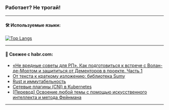 ### Работает? Не трогай!

---
<!--
#### 🛠️ Technical stack:

![Java](https://img.shields.io/badge/Java-informational?logo=Oracle&style=flat&logoColor=white&color=FF4500)
![Kotlin](https://img.shields.io/badge/Kotlin-informational?logo=Kotlin&style=flat&logoColor=white&color=774D97)
![TS](https://img.shields.io/badge/TypeScript-informational?logo=typeScript&style=flat&logoColor=black&color=017acc)
![Python](https://img.shields.io/badge/Python-informational?logo=Python&style=flat&logoColor=black&color=ffdd54) <br>
![Spring](https://img.shields.io/badge/Spring-informational?logo=Spring&style=flat&logoColor=white&color=6DB33F) 
![SpringBoot](https://img.shields.io/badge/SpringBoot-informational?logo=SpringBoot&style=flat&logoColor=white&color=6DB33F)
![Nest](https://img.shields.io/badge/NestJS-informational?logo=NestJS&style=flat&logoColor=white&color=E0234E) 
![NodeJS](https://img.shields.io/badge/NodeJS-informational?logo=node.js&style=flat&logoColor=white&color=70A760)<br>
![PostgreSQL](https://img.shields.io/badge/PostgreSQL-informational?logo=PostgreSQL&style=flat&logoColor=white&color=DAA520)
![MongoDB](https://img.shields.io/badge/MongoDB-informational?logo=MongoDB&style=flat&logoColor=white&color=870000)
![Apache](https://img.shields.io/badge/Apache-informational?logo=apache&style=flat&logoColor=white&color=f74e28)

___ 
-->

#### 🛠️ Используемые языки:

[![Top Langs](https://github-readme-stats-u2qms2cxw-advtsettinggmailcoms-projects.vercel.app/api/top-langs/?username=zloylis&langs_count=10&hide_title=true&title_color=e6edf3&size_weight=0.5&count_weight=0.5&layout=compact&hide_progress=true&hide_border=true&theme=dracula)](https://github.com/zloylis)

<!---


####  :octocat:&nbsp;&nbsp; Статистика:

![GitHub stats](https://github-readme-stats-u2qms2cxw-advtsettinggmailcoms-projects.vercel.app/api?username=zloylis&show_icons=true&hide_border=true&theme=dracula&title_color=e6edf3&include_all_commits=true&count_private=true&hide_rank=false&hide_title=true&rank_icon=github)
-->
---

#### 💬 Свежее с habr.com:

<!-- BLOG-POST-LIST:START -->
- [«Не вредные советы для РП». Как подготовиться к встрече с Волан-де-Мортом и защититься от Дементоров в проекте. Часть 1](https://habr.com/ru/articles/834860/?utm_source=habrahabr&utm_medium=rss&utm_campaign=834860)
- [От текста к краткому изложению: библиотека Sumy](https://habr.com/ru/companies/otus/articles/832940/?utm_source=habrahabr&utm_medium=rss&utm_campaign=832940)
- [Rust и иммутабельность](https://habr.com/ru/companies/otus/articles/832930/?utm_source=habrahabr&utm_medium=rss&utm_campaign=832930)
- [Сетевые плагины &lpar;CNI&rpar; в Kubernetes](https://habr.com/ru/companies/amvera/articles/834482/?utm_source=habrahabr&utm_medium=rss&utm_campaign=834482)
- [[Перевод] Освоение любой темы с помощью искусственного интеллекта и метода Фейнмана](https://habr.com/ru/companies/bothub/articles/834770/?utm_source=habrahabr&utm_medium=rss&utm_campaign=834770)
<!-- BLOG-POST-LIST:END -->

---
